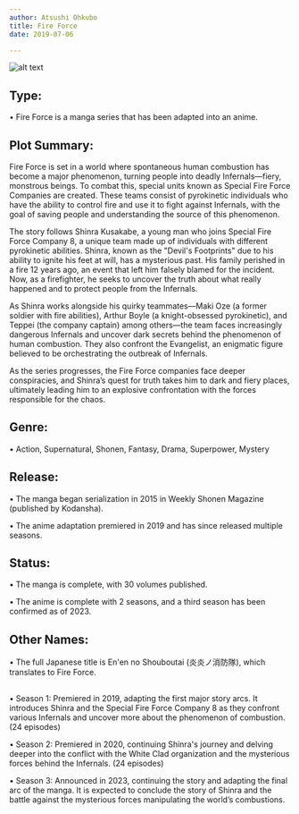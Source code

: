```yaml
---
author: Atsushi Ohkubo
title: Fire Force
date: 2019-07-06

---
```

![alt text](/fire-force.jpg)


## Type:

• Fire Force is a manga series that has been adapted into an anime.

## Plot Summary:

 Fire Force is set in a world where spontaneous human combustion has become a major phenomenon, turning people into deadly Infernals—fiery, monstrous beings. To combat this, special units known as Special Fire Force Companies are created. These teams consist of pyrokinetic individuals who have the ability to control fire and use it to fight against Infernals, with the goal of saving people and understanding the source of this phenomenon.

The story follows Shinra Kusakabe, a young man who joins Special Fire Force Company 8, a unique team made up of individuals with different pyrokinetic abilities. Shinra, known as the "Devil's Footprints" due to his ability to ignite his feet at will, has a mysterious past. His family perished in a fire 12 years ago, an event that left him falsely blamed for the incident. Now, as a firefighter, he seeks to uncover the truth about what really happened and to protect people from the Infernals.

As Shinra works alongside his quirky teammates—Maki Oze (a former soldier with fire abilities), Arthur Boyle (a knight-obsessed pyrokinetic), and Teppei (the company captain) among others—the team faces increasingly dangerous Infernals and uncover dark secrets behind the phenomenon of human combustion. They also confront the Evangelist, an enigmatic figure believed to be orchestrating the outbreak of Infernals.

As the series progresses, the Fire Force companies face deeper conspiracies, and Shinra’s quest for truth takes him to dark and fiery places, ultimately leading him to an explosive confrontation with the forces responsible for the chaos.

## Genre:

• Action, Supernatural, Shonen, Fantasy, Drama, Superpower, Mystery


## Release:

• The manga began serialization in 2015 in Weekly Shonen Magazine (published by Kodansha).

• The anime adaptation premiered in 2019 and has since released multiple seasons.

## Status:

• The manga is complete, with 30 volumes published.

• The anime is complete with 2 seasons, and a third season has been confirmed as of 2023.

## Other Names:

• The full Japanese title is En'en no Shouboutai (炎炎ノ消防隊), which translates to Fire Force.

## 

• Season 1: Premiered in 2019, adapting the first major story arcs. It introduces Shinra and the Special Fire Force Company 8 as they confront various Infernals and uncover more about the phenomenon of combustion. (24 episodes)

• Season 2: Premiered in 2020, continuing Shinra's journey and delving deeper into the conflict with the White Clad organization and the mysterious forces behind the Infernals. (24 episodes)

• Season 3: Announced in 2023, continuing the story and adapting the final arc of the manga. It is expected to conclude the story of Shinra and the battle against the mysterious forces manipulating the world’s combustions.


